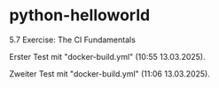 # python-helloworld
5.7 Exercise: The CI Fundamentals

Erster Test mit "docker-build.yml" (10:55 13.03.2025).

Zweiter Test mit "docker-build.yml" (11:06 13.03.2025).
